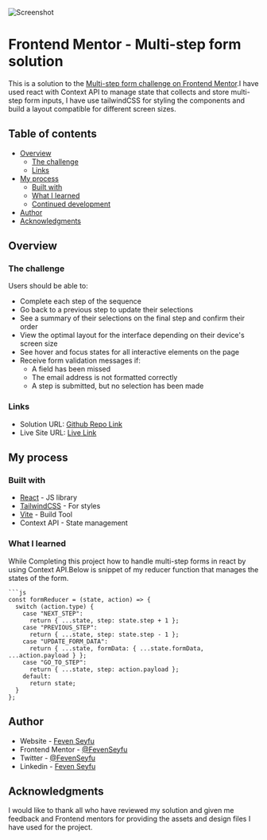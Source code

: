 ![Screenshot](https://github.com/FevenSeyfu/Multistep-Form/blob/dev/Multi-step-form.gif)

# Frontend Mentor - Multi-step form solution

This is a solution to the [Multi-step form challenge on Frontend Mentor](https://www.frontendmentor.io/challenges/multistep-form-YVAnSdqQBJ).I have used react with Context API to manage state that collects and store multi-step form inputs, I have use tailwindCSS for styling the components and build a layout compatible for different screen sizes. 

## Table of contents

- [Overview](#overview)
  - [The challenge](#the-challenge)
  - [Links](#links)
- [My process](#my-process)
  - [Built with](#built-with)
  - [What I learned](#what-i-learned)
  - [Continued development](#continued-development)
- [Author](#author)
- [Acknowledgments](#acknowledgments)


## Overview

### The challenge

Users should be able to:

- Complete each step of the sequence
- Go back to a previous step to update their selections
- See a summary of their selections on the final step and confirm their order
- View the optimal layout for the interface depending on their device's screen size
- See hover and focus states for all interactive elements on the page
- Receive form validation messages if:
  - A field has been missed
  - The email address is not formatted correctly
  - A step is submitted, but no selection has been made

### Links

- Solution URL: [Github Repo Link](https://github.com/FevenSeyfu/Multistep-Form)
- Live Site URL: [Live Link](https://frontendmentor-multi-stepform.netlify.app/)

## My process

### Built with

- [React](https://reactjs.org/) - JS library
- [TailwindCSS](https://tailwindcss.com/) - For styles
- [Vite](https://vitejs.dev/) - Build Tool
- Context API - State management

### What I learned

While Completing this project how to handle multi-step  forms in react by using Context API.Below is snippet of my reducer function that manages the states of the form.

```
```js
const formReducer = (state, action) => {
  switch (action.type) {
    case "NEXT_STEP":
      return { ...state, step: state.step + 1 };
    case "PREVIOUS_STEP":
      return { ...state, step: state.step - 1 };
    case "UPDATE_FORM_DATA":
      return { ...state, formData: { ...state.formData, ...action.payload } };
    case "GO_TO_STEP":
      return { ...state, step: action.payload };
    default:
      return state;
  }
};
```

## Author

- Website - [Feven Seyfu](https://fevenseyfu.tech/)
- Frontend Mentor - [@FevenSeyfu](https://www.frontendmentor.io/profile/FevenSeyfu)
- Twitter - [@FevenSeyfu](https://www.twitter.com/FevenSeyfu)
- Linkedin - [Feven Seyfu](https://www.linkedin.com/in/fevenseyfu/)


## Acknowledgments

I would like to thank all who have reviewed my solution and given me feedback and Frontend mentors for providing the assets and design files I have used for the project.
